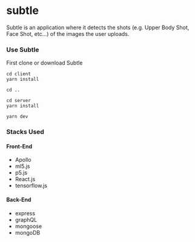 # subtle





Subtle is an application where it detects the shots (e.g. Upper Body Shot, Face Shot, etc...) of the images the user uploads.

### Use Subtle

First clone or download Subtle

```
cd client
yarn install

cd ..

cd server
yarn install

yarn dev
```


### Stacks Used

#### Front-End
* Apollo
* ml5.js
* p5.js
* React.js
* tensorflow.js

#### Back-End
* express
* graphQL
* mongoose
* mongoDB

